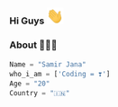 ### Hi Guys <img src="https://github.com/SamirJanaOfficial/samirjanaofficial/blob/main/gifs/Hi.gif" width="30px"></h2>

### About 🙋🏻‍♂️
```python
Name = "Samir Jana"
who_i_am = ['Coding = ❣️']
Age = "20"
Country = "🇮🇳"
```
